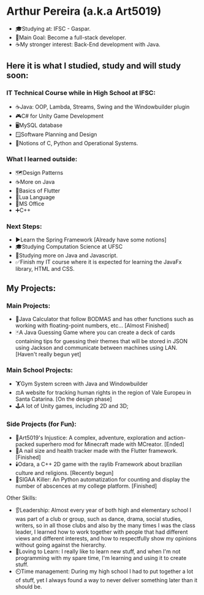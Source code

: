
# Arthur Pereira (a.k.a Art5019)

- 🎓Studying at: IFSC - Gaspar.
- 🎯Main Goal: Become a full-stack developer.
- ☕My stronger interest: Back-End development with Java.

## Here it is what I studied, study and will study soon:

### IT Technical Course while in High School at IFSC:
- ☕Java: OOP, Lambda, Streams, Swing and the Windowbuilder plugin
- 🎮C# for Unity Game Development
- 🖥️MySQL database
- 🪟Software Planning and Design
- 🐍Notions of C, Python and Operational Systems.

### What I learned outside:
- 🗺️Design Patterns
- ☕More on Java
- 📱Basics of Flutter
- 🌙Lua Language
- 📆MS Office
- ➕C++

### Next Steps:
- ▶️Learn the Spring Framework [Already have some notions]
- 🎓Studying Computation Science at UFSC
- 🔨Studying more on Java and Javascript.
- ✅Finish my IT course where it is expected for learning the JavaFx library, HTML and CSS.  

## My Projects:

### Main Projects:

- 🧮Java Calculator that follow BODMAS and has other functions such as working with floating-point numbers, etc... \[Almost Finished]
- 🃏A Java Guessing Game where you can create a deck of cards containing tips for guessing their themes that will be stored in JSON using Jackson and communicate between machines using LAN. \[Haven't really begun yet]


### Main School Projects:

  - 🏋️Gym System screen with Java and Windowbuilder
  - ⚖️A website for tracking human rights in the region of Vale Europeu in Santa Catarina. \[On the design phase]
  - 🕹️A lot of Unity games, including 2D and 3D;

### Side Projects (for Fun):
- 🦸Art5019's Injustice: A complex, adventure, exploration and action-packed superhero mod for Minecraft made with MCreator. \[Ended]
- 💅A nail size and health tracker made with the Flutter framework. \[Finished]
- 🕯️Odara, a C++ 2D game with the raylib Framework about brazilian culture and religions. \[Recently begun]
- 🎯SIGAA Killer: An Python automatization for counting and display the number of abscences at my college platform. \[Finished]



Other Skills:
 - 👂Leadership: Almost every year of both high and elementary school I was part of a club or group, such as dance, drama, social studies, writers, so in all those clubs and also by the many times I was the class leader, I learned how to work together with people that had different views and different interests, and how to respectfully show my opinions without going against the hierarchy.
- 🧠Loving to Learn: I really like to learn new stuff, and when I'm not programming with my spare time, I'm learning and using it to create stuff.
- ⏲️Time management: During my high school I had to put together a lot of stuff, yet I always found a way to never deliver something later than it should be.
